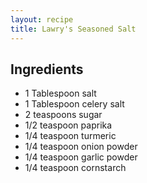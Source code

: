 ```yaml
---
layout: recipe
title: Lawry's Seasoned Salt
---
```


## Ingredients

* 1 Tablespoon salt
* 1 Tablespoon celery salt
* 2 teaspoons sugar
* 1/2 teaspoon paprika
* 1/4 teaspoon turmeric
* 1/4 teaspoon onion powder
* 1/4 teaspoon garlic powder
* 1/4 teaspoon cornstarch

